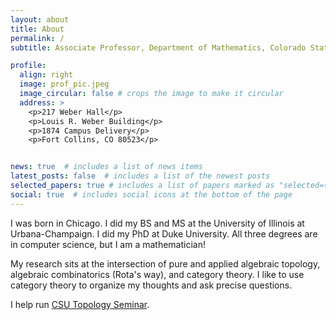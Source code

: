 ```yaml
---
layout: about
title: About
permalink: /
subtitle: Associate Professor, Department of Mathematics, Colorado State University

profile:
  align: right
  image: prof_pic.jpeg
  image_circular: false # crops the image to make it circular
  address: >
    <p>217 Weber Hall</p>
    <p>Louis R. Weber Building</p>
    <p>1874 Campus Delivery</p>
    <p>Fort Collins, CO 80523</p>


news: true  # includes a list of news items
latest_posts: false  # includes a list of the newest posts
selected_papers: true # includes a list of papers marked as "selected={true}"
social: true  # includes social icons at the bottom of the page
---
```


I was born in Chicago. I did my BS and MS at the University of Illinois at Urbana-Champaign. I did my PhD at Duke University. All three degrees are in computer science, but I am a mathematician!

My research sits at the intersection of pure and applied algebraic topology, algebraic combinatorics (Rota's way), and category theory. I like to use category theory to organize my thoughts and ask precise questions.

I help run [CSU Topology Seminar](https://sites.google.com/view/csu-applied-topology/home).
